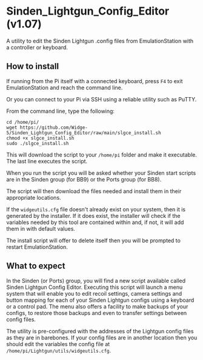 # Sinden_Lightgun_Config_Editor (v1.07)
A utility to edit the Sinden Lightgun .config files from EmulationStation with a controller or keyboard.

## How to install
If running from the Pi itself with a connected keyboard, press `F4` to exit EmulationStation and reach the command line.

Or you can connect to your Pi via SSH using a reliable utility such as PuTTY.

From the command line, type the following:
```
cd /home/pi/
wget https://github.com/Widge-5/Sinden_Lightgun_Config_Editor/raw/main/slgce_install.sh
chmod +x slgce_install.sh
sudo ./slgce_install.sh
```
This will download the script to your `/home/pi` folder and make it executable. The last line executes the script.

When you run the script you will be asked whether your Sinden start scripts are in the Sinden group (for BB9) or the Ports group (for BB8).

The script will then download the files needed and install them in their appropriate locations.

If the `widgeutils.cfg` file doesn't already exist on your system, then it is generated by the installer.  If it does exist, the installer will check if the variables needed by this tool are contained within and, if not, it will add them in with default values.

The install script will offer to delete itself then you will be prompted to restart EmulationStation.

## What to expect
In the Sinden (or Ports) group, you will find a new script available called Sinden Lightgun Config Editor.  Executing this script will launch a menu system that will enable you to edit recoil settings, camera settings and button mapping for each of your Sinden Lightgun configs using a keyboard or a control pad.  The menu also offers a facility to make backups of your configs, to restore those backups and even to transfer settings between config files.

The utility is pre-configured with the addresses of the Lightgun config files as they are in barebones.  If your config files are in another location then you should edit the variables the config file at `/home/pi/Lightgun/utils/widgeutils.cfg`.
